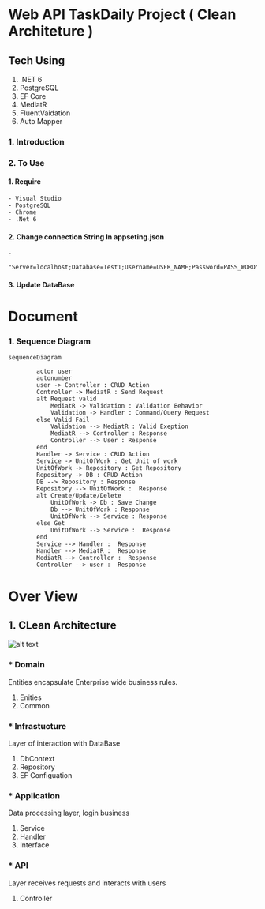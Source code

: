 # Web API TaskDaily Project ( Clean Architeture )
## Tech Using
1. .NET 6
2. PostgreSQL
3. EF Core 
4. MediatR
5. FluentVaidation
6. Auto Mapper

### 1. Introduction
### 2. To Use
#### 1. Require 
    - Visual Studio
    - PostgreSQL
    - Chrome
    - .Net 6
#### 2. Change connection String In appseting.json
    - 
          "Server=localhost;Database=Test1;Username=USER_NAME;Password=PASS_WORD"
#### 3. Update DataBase
# Document
### 1. Sequence Diagram 
```mermaid
sequenceDiagram
   
        actor user
        autonumber
        user -> Controller : CRUD Action
        Controller -> MediatR : Send Request
        alt Request valid
            MediatR -> Validation : Validation Behavior
            Validation -> Handler : Command/Query Request
        else Valid Fail
            Validation --> MediatR : Valid Exeption
            MediatR --> Controller : Response
            Controller --> User : Response
        end
        Handler -> Service : CRUD Action
        Service -> UnitOfWork : Get Unit of work
        UnitOfWork -> Repository : Get Repository
        Repository -> DB : CRUD Action 
        DB --> Repository : Response
        Repository --> UnitOfWork :  Response 
        alt Create/Update/Delete
            UnitOfWork -> Db : Save Change
            Db --> UnitOfWork : Response
            UnitOfWork --> Service : Response
        else Get
            UnitOfWork --> Service :  Response
        end
        Service --> Handler :  Response
        Handler --> MediatR :  Response
        MediatR --> Controller :  Response
        Controller --> user :  Response 
```
# Over View
## 1.   CLean Architecture
![alt text](https://blog.cleancoder.com/uncle-bob/images/2012-08-13-the-clean-architecture/CleanArchitecture.jpg)
### * Domain 
Entities encapsulate Enterprise wide business rules. 
1. Enities 
2. Common
### * Infrastucture
Layer of interaction with DataBase
1. DbContext
2. Repository
3. EF Configuation
### * Application
Data processing layer, login business
1. Service
2. Handler
3. Interface
### * API
Layer receives requests and interacts with users
1. Controller   
